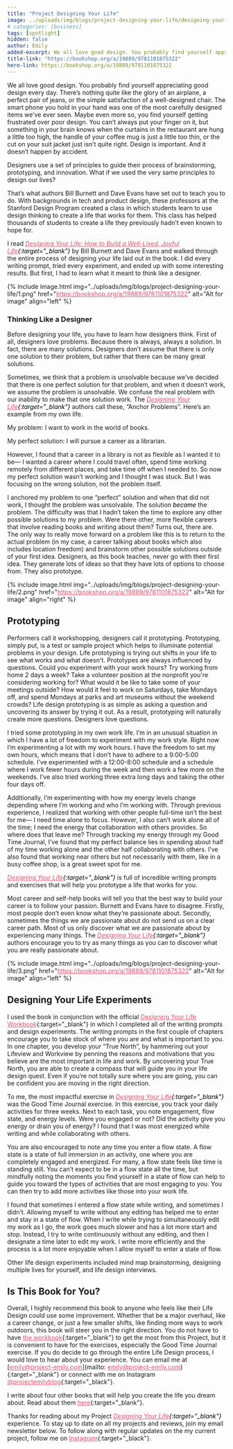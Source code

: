 ```yaml
---
title: "Project Designing Your Life"
image: ../uploads/img/blogs/project-designing-your-life/designing-your-life.jpg
# categories: [business]
tags: [spotlight]
hidden: false
author: Emily
added-excerpt: We all love good design. You probably find yourself appreciating good design every day. There’s nothing quite like the glory of an airplane, a perfect pair of jeans, or the simple satisfaction of a perfect chair. The smart phone you hold in your hand was one of the most carefully designed items we’ve ever seen. Maybe even more so, you find yourself getting frustrated over poor design. You can’t always put your finger on it, but something in your brain knows when the curtains in the restaurant are hung a little too high, the handle of your coffee mug is just a little too thin, or the cut on your suit jacket just isn’t quite right. Design is important. And it doesn’t happen by accident.
title-link: "https://bookshop.org/a/19889/9781101875322"
hero-link: https://bookshop.org/a/19889/9781101875322
---
```


<style> em {color: black;} p a {color: #f0506e;} figure a img {border: 2px solid black }</style>

We all love good design. You probably find yourself appreciating good design every day. There’s nothing quite like the glory of an airplane, a perfect pair of jeans, or the simple satisfaction of a well-designed chair. The smart phone you hold in your hand was one of the most carefully designed items we’ve ever seen. Maybe even more so, you find yourself getting frustrated over poor design. You can’t always put your finger on it, but something in your brain knows when the curtains in the restaurant are hung a little too high, the handle of your coffee mug is just a little too thin, or the cut on your suit jacket just isn’t quite right. Design is important. And it doesn’t happen by accident.

Designers use a set of principles to guide their process of brainstorming, prototyping, and innovation. What if we used the very same principles to design our lives?

That’s what authors Bill Burnett and Dave Evans have set out to teach you to do. With backgrounds in tech and product design, these professors at the Stanford Design Program created a class in which students learn to use design thinking to create a life that works for them. This class has helped thousands of students to create a life they previously hadn’t even known to hope for.

I read _[Designing Your Life: How to Build a Well-Lived, Joyful Life](https://bookshop.org/a/19889/9781101875322){:target="\_blank"}_ by Bill Burnett and Dave Evans and walked through the entire process of designing your life laid out in the book. I did every writing prompt, tried every experiment, and ended up with some interesting results. But first, I had to learn what it meant to think like a designer.

{% include image.html img="../uploads/img/blogs/project-designing-your-life/1.png" href="https://bookshop.org/a/19889/9781101875322" alt="Alt for image" align="left" %}

### Thinking Like a Designer

Before designing your life, you have to learn how designers think. First of all, designers love problems. Because there is always, always a solution. In fact, there are many solutions. Designers don’t assume that there is only one solution to their problem, but rather that there can be many great solutions.

Sometimes, we think that a problem is unsolvable because we’ve decided that there is one perfect solution for that problem, and when it doesn’t work, we assume the problem is unsolvable. We confuse the real problem with our inability to make that one solution work. The _[Designing Your Life](https://bookshop.org/a/19889/9781101875322){:target="\_blank"}_ authors call these, “Anchor Problems”. Here’s an example from my own life.

My problem: I want to work in the world of books.

My perfect solution: I will pursue a career as a librarian.

However, I found that a career in a library is not as flexible as I wanted it to be— I wanted a career where I could travel often, spend time working remotely from different places, and take time off when I needed to. So now my perfect solution wasn’t working and I thought I was stuck. But I was focusing on the wrong solution, not the problem itself.

I anchored my problem to one “perfect” solution and when that did not work, I thought the problem was unsolvable. The solution _became_ the problem. The difficulty was that I hadn’t taken the time to explore any other possible solutions to my problem. Were there other, more flexible careers that involve reading books and writing about them? Turns out, there are. The only way to really move forward on a problem like this is to return to the actual problem (in my case, a career talking about books which also includes location freedom) and brainstorm other possible solutions outside of your first idea. Designers, as this book teaches, never go with their first idea. They generate lots of ideas so that they have lots of options to choose from. They also prototype.

{% include image.html img="../uploads/img/blogs/project-designing-your-life/2.png" href="https://bookshop.org/a/19889/9781101875322" alt="Alt for image" align="right" %}

## Prototyping

Performers call it workshopping, designers call it prototyping. Prototyping, simply put, is a test or sample project which helps to illuminate potential problems in your design. Life prototyping is trying out shifts in your life to see what works and what doesn't. Prototypes are always influenced by questions. Could you experiment with your work hours? Try working from home 2 days a week? Take a volunteer position at the nonprofit you're considering working for? What would it be like to take some of your meetings outside? How would it feel to work on Saturdays, take Mondays off, and spend Mondays at parks and art museums without the weekend crowds? Life design prototyping is as simple as asking a question and uncovering its answer by trying it out. As a result, prototyping will naturally create more questions. Designers love questions.

I tried some prototyping in my own work life. I’m in an unusual situation in which I have a lot of freedom to experiment with my work style. Right now I’m experimenting a lot with my work hours. I have the freedom to set my own hours, which means that I don’t have to adhere to a 9:00-5:00 schedule. I’ve experimented with a 12:00-8:00 schedule and a schedule where I work fewer hours during the week and then work a few more on the weekends. I’ve also tried working three extra long days and taking the other four days off.

Additionally, I’m experimenting with how my energy levels change depending where I’m working and who I’m working with. Through previous experience, I realized that working with other people full-time isn’t the best for me— I need time alone to focus. However, I also can’t work alone all of the time; I need the energy that collaboration with others provides. So where does that leave me? Through tracking my energy through my Good Time Journal, I’ve found that my perfect balance lies in spending about half of my time working alone and the other half collaborating with others. I’ve also found that working near others but not necessarily with them, like in a busy coffee shop, is a great sweet spot for me.

_[Designing Your Life](https://bookshop.org/a/19889/9781101875322){:target="\_blank"}_ is full of incredible writing prompts and exercises that will help you prototype a life that works for you.

Most career and self-help books will tell you that the best way to build your career is to follow your passion. Burnett and Evans have to disagree. Firstly, most people don’t even know what they’re passionate about. Secondly, sometimes the things we are passionate about do not send us on a clear career path. Most of us only discover what we are passionate about by experiencing many things. The _[Designing Your Life](https://bookshop.org/a/19889/9781101875322){:target="\_blank"}_ authors encourage you to try as many things as you can to discover what you are really passionate about.

{% include image.html img="../uploads/img/blogs/project-designing-your-life/3.png" href="https://bookshop.org/a/19889/9781101875322" alt="Alt for image" align="left" %}

## Designing Your Life Experiments

I used the book in conjunction with the official [Designing Your Life Workbook](https://bookshop.org/a/19889/9781524761813){:target="\_blank"} in which I completed all of the writing prompts and design experiments. The writing prompts in the first couple of chapters encourage you to take stock of where you are and what is important to you. In one chapter, you develop your “True North”, by hammering out your Lifeview and Workview by penning the reasons and motivations that you believe are the most important in life and work. By uncovering your True North, you are able to create a compass that will guide you in your life design quest. Even if you’re not totally sure where you are going, you can be confident you are moving in the right direction.

To me, the most impactful exercise in _[Designing Your Life](https://bookshop.org/a/19889/9781101875322){:target="\_blank"}_ was the Good Time Journal exercise. In this exercise, you track your daily activities for three weeks. Next to each task, you note engagement, flow state, and energy levels. Were you engaged or not? Did the activity give you energy or drain you of energy? I found that I was most energized while writing and while collaborating with others.

You are also encouraged to note any time you enter a flow state. A flow state is a state of full immersion in an activity, one where you are completely engaged and energized. For many, a flow state feels like time is standing still. You can’t expect to be in a flow state all the time, but mindfully noting the moments you find yourself in a state of flow can help to guide you toward the types of activities that are most engaging to you. You can then try to add more activities like those into your work life.

I found that sometimes I entered a flow state while writing, and sometimes I didn’t. Allowing myself to write without any editing has helped me to enter and stay in a state of flow. When I write while trying to simultaneously edit my work as I go, the work goes much slower and has a lot more start and stop. Instead, I try to write continuously without any editing, and then I designate a time later to edit my work. I write more efficiently and the process is a lot more enjoyable when I allow myself to enter a state of flow.

Other life design experiments included mind map brainstorming, designing multiple lives for yourself, and life design interviews.

## Is This Book for You?

Overall, I highly recommend this book to anyone who feels like their Life Design could use some improvement. Whether that be a major overhaul, like a career change, or just a few smaller shifts, like finding more ways to work outdoors, this book will steer you in the right direction.
You do not have to have [the workbook](https://bookshop.org/a/19889/9781524761813){:target="\_blank"} to get the most from this Project, but it is convenient to have for the exercises, especially the Good Time Journal exercise. If you do decide to go through the entire Life Design process, I would love to hear about your experience. You can email me at [emily@project-emily.com](mailto: emily@project-emily.com){:target="\_blank"} or connect with me on Instagram [@projectemilyblog](https://www.instagram.com/projectemilyblog/){:target="\_black"}.

I write about four other books that will help you create the life you dream about. Read about them [here](https://project-emily.com/5-books-that-will-help-you-create-the-life-you-dream-about/){:target="\_blank"}.

Thanks for reading about my Project _[Designing Your Life](https://bookshop.org/a/19889/9781101875322){:target="\_blank"}_ experience. To stay up to date on all my projects and reviews, join my email newsletter below. To follow along with regular updates on the my current project, follow me on [Instagram](https://www.instagram.com/projectemilyblog/){:target="\_black"}.
